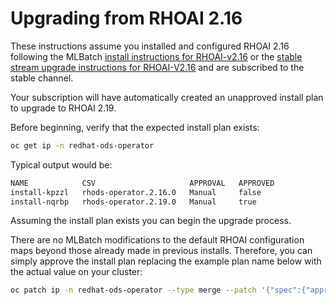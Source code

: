 # Upgrading from RHOAI 2.16

These instructions assume you installed and configured RHOAI 2.16 following
the MLBatch [install instructions for RHOAI-v2.16](../setup.RHOAI-v2.16/CLUSTER-SETUP.md)
or the [stable stream upgrade instructions for RHOAI-V2.16](../setup.RHOAI-v2.16/UPGRADE-STABLE.md)
and are subscribed to the stable channel.

Your subscription will have automatically created an unapproved
install plan to upgrade to RHOAI 2.19.

Before beginning, verify that the expected install plan exists:
```sh
oc get ip -n redhat-ods-operator
```
Typical output would be:
```sh
NAME            CSV                     APPROVAL   APPROVED
install-kpzzl   rhods-operator.2.16.0   Manual     false
install-nqrbp   rhods-operator.2.19.0   Manual     true
```

Assuming the install plan exists you can begin the upgrade process.

There are no MLBatch modifications to the default RHOAI configuration maps
beyond those already made in previous installs. Therefore, you can simply
approve the install plan replacing the example plan name below with the actual
value on your cluster:
```sh
oc patch ip -n redhat-ods-operator --type merge --patch '{"spec":{"approved":true}}' install-kpzzl
```

